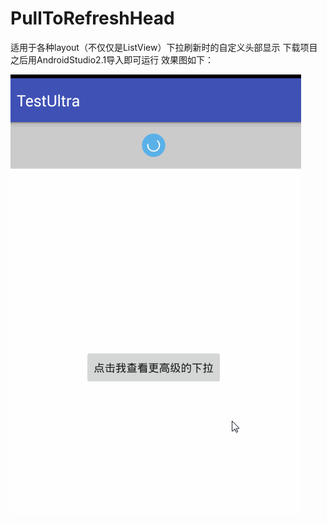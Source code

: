 # PullToRefreshHead
适用于各种layout（不仅仅是ListView）下拉刷新时的自定义头部显示
下载项目之后用AndroidStudio2.1导入即可运行
效果图如下：


![image](https://github.com/ITAnt/PullToRefreshHead/blob/master/screenshot/test.gif)
